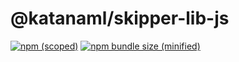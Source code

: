 # @katanaml/skipper-lib-js

[![npm (scoped)](https://img.shields.io/npm/v/@katanaml/skipper-lib-js.svg)](https://www.npmjs.com/package/@katanaml/skipper-lib-js)
[![npm bundle size (minified)](https://img.shields.io/bundlephobia/min/@katanaml/skipper-lib-js.svg)](https://www.npmjs.com/package/@katanaml/skipper-lib-js)
